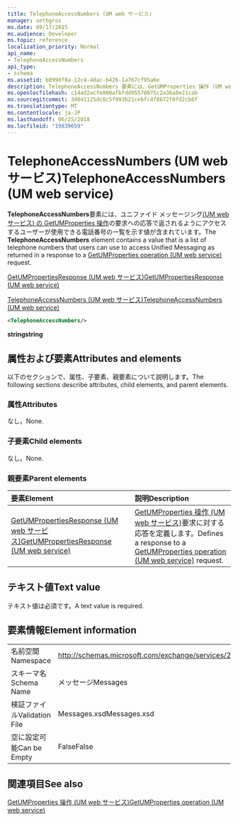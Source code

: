 ```yaml
---
title: TelephoneAccessNumbers (UM web サービス)
manager: sethgros
ms.date: 09/17/2015
ms.audience: Developer
ms.topic: reference
localization_priority: Normal
api_name:
- TelephoneAccessNumbers
api_type:
- schema
ms.assetid: b8990f8a-12c4-4dac-b426-1a767cf95a6e
description: TelephoneAccessNumbers 要素には、GetUMProperties 操作 (UM web サービス) 要求に対する応答で返されるユニファイド メッセージングにアクセスするユーザーが使用できる電話番号の一覧を示す値が含まれています。
ms.openlocfilehash: c14ad2acfe860afbfdd95570075c2a36a8e21cab
ms.sourcegitcommit: 34041125dc8c5f993b21cebfc4f8b72f0fd2cb6f
ms.translationtype: MT
ms.contentlocale: ja-JP
ms.lasthandoff: 06/25/2018
ms.locfileid: "19839659"
---
```

# <a name="telephoneaccessnumbers-um-web-service"></a><span data-ttu-id="73793-103">TelephoneAccessNumbers (UM web サービス)</span><span class="sxs-lookup"><span data-stu-id="73793-103">TelephoneAccessNumbers (UM web service)</span></span>

<span data-ttu-id="73793-104">**TelephoneAccessNumbers**要素には、ユニファイド メッセージング[(UM web サービス) の GetUMProperties 操作](getumproperties-operation-um-web-service.md)の要求への応答で返されるようにアクセスするユーザーが使用できる電話番号の一覧を示す値が含まれています。</span><span class="sxs-lookup"><span data-stu-id="73793-104">The **TelephoneAccessNumbers** element contains a value that is a list of telephone numbers that users can use to access Unified Messaging as returned in a response to a [GetUMProperties operation (UM web service)](getumproperties-operation-um-web-service.md) request.</span></span> 
  
[<span data-ttu-id="73793-105">GetUMPropertiesResponse (UM web サービス)</span><span class="sxs-lookup"><span data-stu-id="73793-105">GetUMPropertiesResponse (UM web service)</span></span>](getumpropertiesresponse-um-web-service.md)
  
[<span data-ttu-id="73793-106">TelephoneAccessNumbers (UM web サービス)</span><span class="sxs-lookup"><span data-stu-id="73793-106">TelephoneAccessNumbers (UM web service)</span></span>](telephoneaccessnumbers-um-web-service.md)
  
```xml
<TelephoneAccessNumbers/>
```

 <span data-ttu-id="73793-107">**string**</span><span class="sxs-lookup"><span data-stu-id="73793-107">**string**</span></span>
## <a name="attributes-and-elements"></a><span data-ttu-id="73793-108">属性および要素</span><span class="sxs-lookup"><span data-stu-id="73793-108">Attributes and elements</span></span>

<span data-ttu-id="73793-109">以下のセクションで、属性、子要素、親要素について説明します。</span><span class="sxs-lookup"><span data-stu-id="73793-109">The following sections describe attributes, child elements, and parent elements.</span></span>
  
### <a name="attributes"></a><span data-ttu-id="73793-110">属性</span><span class="sxs-lookup"><span data-stu-id="73793-110">Attributes</span></span>

<span data-ttu-id="73793-111">なし。</span><span class="sxs-lookup"><span data-stu-id="73793-111">None.</span></span>
  
### <a name="child-elements"></a><span data-ttu-id="73793-112">子要素</span><span class="sxs-lookup"><span data-stu-id="73793-112">Child elements</span></span>

<span data-ttu-id="73793-113">なし。</span><span class="sxs-lookup"><span data-stu-id="73793-113">None.</span></span>
  
### <a name="parent-elements"></a><span data-ttu-id="73793-114">親要素</span><span class="sxs-lookup"><span data-stu-id="73793-114">Parent elements</span></span>

|<span data-ttu-id="73793-115">**要素**</span><span class="sxs-lookup"><span data-stu-id="73793-115">**Element**</span></span>|<span data-ttu-id="73793-116">**説明**</span><span class="sxs-lookup"><span data-stu-id="73793-116">**Description**</span></span>|
|:-----|:-----|
|[<span data-ttu-id="73793-117">GetUMPropertiesResponse (UM web サービス)</span><span class="sxs-lookup"><span data-stu-id="73793-117">GetUMPropertiesResponse (UM web service)</span></span>](getumpropertiesresponse-um-web-service.md) <br/> |<span data-ttu-id="73793-118">[GetUMProperties 操作 (UM web サービス)](getumproperties-operation-um-web-service.md)要求に対する応答を定義します。</span><span class="sxs-lookup"><span data-stu-id="73793-118">Defines a response to a [GetUMProperties operation (UM web service)](getumproperties-operation-um-web-service.md) request.</span></span>  <br/> |
   
## <a name="text-value"></a><span data-ttu-id="73793-119">テキスト値</span><span class="sxs-lookup"><span data-stu-id="73793-119">Text value</span></span>

<span data-ttu-id="73793-120">テキスト値は必須です。</span><span class="sxs-lookup"><span data-stu-id="73793-120">A text value is required.</span></span>
  
## <a name="element-information"></a><span data-ttu-id="73793-121">要素情報</span><span class="sxs-lookup"><span data-stu-id="73793-121">Element information</span></span>

|||
|:-----|:-----|
|<span data-ttu-id="73793-122">名前空間</span><span class="sxs-lookup"><span data-stu-id="73793-122">Namespace</span></span>  <br/> |http://schemas.microsoft.com/exchange/services/2006/messages  <br/> |
|<span data-ttu-id="73793-123">スキーマ名</span><span class="sxs-lookup"><span data-stu-id="73793-123">Schema Name</span></span>  <br/> |<span data-ttu-id="73793-124">メッセージ</span><span class="sxs-lookup"><span data-stu-id="73793-124">Messages</span></span>  <br/> |
|<span data-ttu-id="73793-125">検証ファイル</span><span class="sxs-lookup"><span data-stu-id="73793-125">Validation File</span></span>  <br/> |<span data-ttu-id="73793-126">Messages.xsd</span><span class="sxs-lookup"><span data-stu-id="73793-126">Messages.xsd</span></span>  <br/> |
|<span data-ttu-id="73793-127">空に設定可能</span><span class="sxs-lookup"><span data-stu-id="73793-127">Can be Empty</span></span>  <br/> |<span data-ttu-id="73793-128">False</span><span class="sxs-lookup"><span data-stu-id="73793-128">False</span></span>  <br/> |
   
## <a name="see-also"></a><span data-ttu-id="73793-129">関連項目</span><span class="sxs-lookup"><span data-stu-id="73793-129">See also</span></span>



[<span data-ttu-id="73793-130">GetUMProperties 操作 (UM web サービス)</span><span class="sxs-lookup"><span data-stu-id="73793-130">GetUMProperties operation (UM web service)</span></span>](getumproperties-operation-um-web-service.md)

